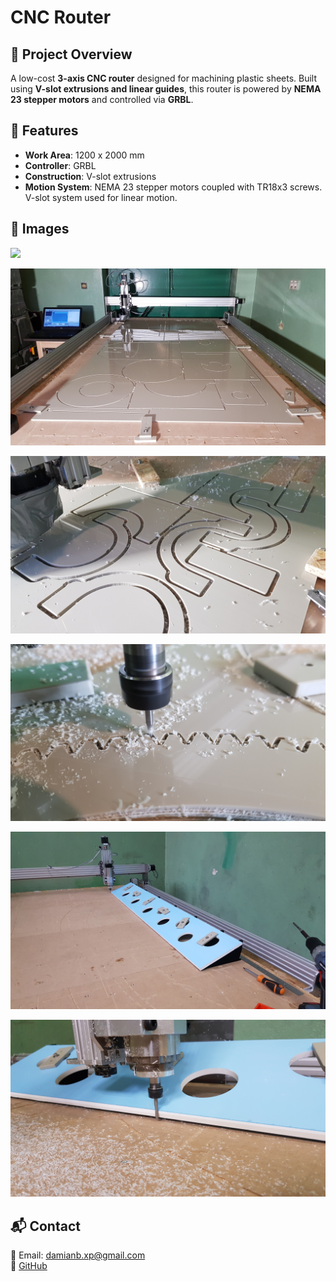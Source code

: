 # CNC Router

## 📌 Project Overview
A low-cost **3-axis CNC router** designed for machining plastic sheets. Built using **V-slot extrusions and linear guides**, this router is powered by **NEMA 23 stepper motors** and controlled via **GRBL**.

## 🔧 Features
- **Work Area**: 1200 x 2000 mm
- **Controller**: GRBL
- **Construction**: V-slot extrusions
- **Motion System**: NEMA 23 stepper motors coupled with TR18x3 screws. V-slot system used for linear motion.

## 📸 Images
<img src="img/gif1.gif" width="800"/>


![](img/img1.jpg)

![](img/img2.jpg)

![](img/img3.jpg)

![](img/img4.jpg)

![](img/img5.jpg)

## 📬 Contact
📧 Email: damianb.xp@gmail.com  
🐙 [GitHub](https://github.com/damianbxp)  
